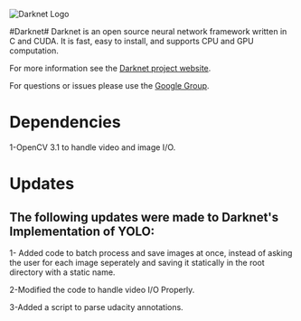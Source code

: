 ![Darknet Logo](http://pjreddie.com/media/files/darknet-black-small.png)

#Darknet#
Darknet is an open source neural network framework written in C and CUDA. It is fast, easy to install, and supports CPU and GPU computation.

For more information see the [Darknet project website](http://pjreddie.com/darknet).

For questions or issues please use the [Google Group](https://groups.google.com/forum/#!forum/darknet).

# Dependencies
1-OpenCV 3.1 to handle video and image I/O.

# Updates
## The following updates were made to Darknet's Implementation of YOLO:
1- Added code to batch process and save images at once, instead of asking the user for each image seperately and saving it statically in the root directory with a static name.

2-Modified the code to handle video I/O Properly.

3-Added a script to parse udacity annotations.


